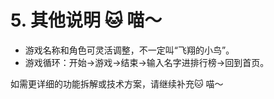 # 5. 其他说明 🐱 喵～
- 游戏名称和角色可灵活调整，不一定叫“飞翔的小鸟”。
- 游戏循环：开始→游戏→结束→输入名字进排行榜→回到首页。

如需更详细的功能拆解或技术方案，请继续补充🐱 喵～
